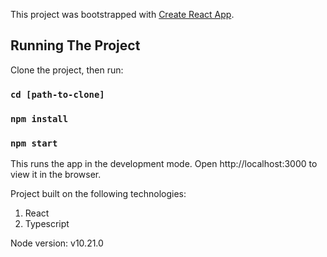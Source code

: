 This project was bootstrapped with
[Create React App](https://github.com/facebook/create-react-app).

## Running The Project

Clone the project, then run:

### `cd [path-to-clone]`

### `npm install`

### `npm start`

This runs the app in the development mode.
Open http://localhost:3000 to view it in the browser.

Project built on the following technologies:
1. React
2. Typescript

Node version: v10.21.0